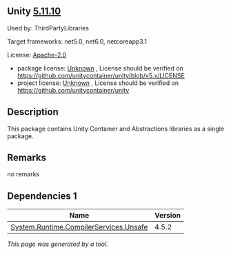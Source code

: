 Unity [5.11.10](https://www.nuget.org/packages/Unity/5.11.10)
--------------------

Used by: ThirdPartyLibraries

Target frameworks: net5.0, net6.0, netcoreapp3.1

License: [Apache-2.0](../../../../licenses/apache-2.0) 

- package license: [Unknown](https://github.com/unitycontainer/unity/blob/v5.x/LICENSE) , License should be verified on https://github.com/unitycontainer/unity/blob/v5.x/LICENSE
- project license: [Unknown](https://github.com/unitycontainer/unity) , License should be verified on https://github.com/unitycontainer/unity

Description
-----------
This package contains Unity Container and Abstractions libraries as a single package.

Remarks
-----------
no remarks


Dependencies 1
-----------

|Name|Version|
|----------|:----|
|[System.Runtime.CompilerServices.Unsafe](../../../../packages/nuget.org/system.runtime.compilerservices.unsafe/4.5.2)|4.5.2|

*This page was generated by a tool.*